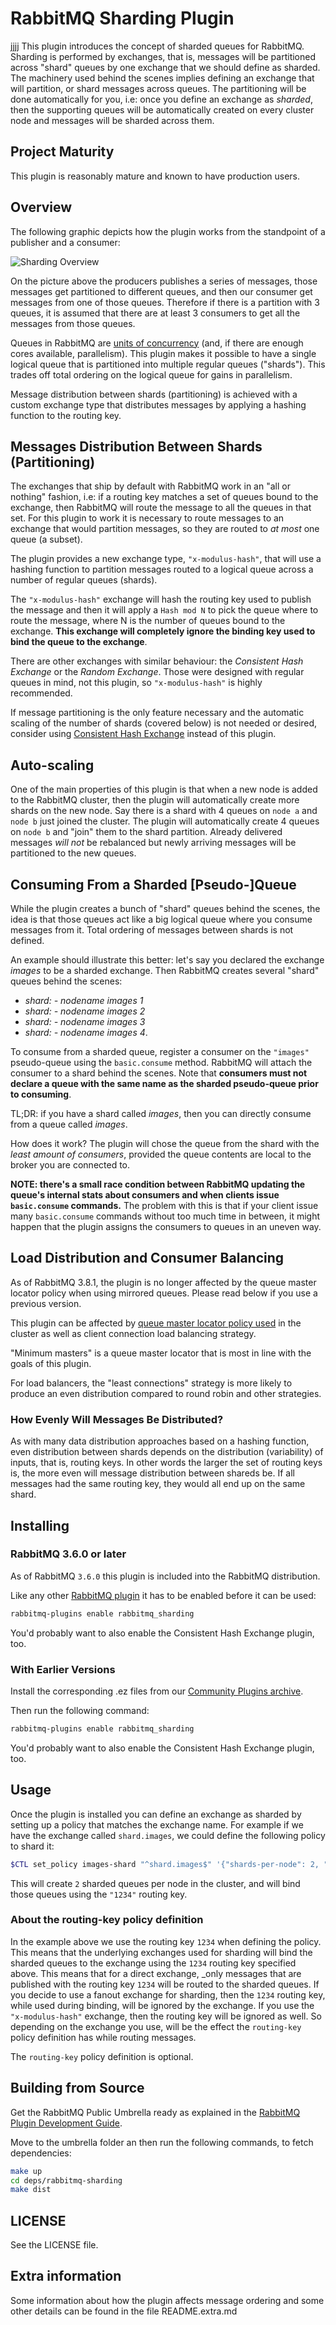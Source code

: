 # RabbitMQ Sharding Plugin
jjjj
This plugin introduces the concept of sharded queues for
RabbitMQ. Sharding is performed by exchanges, that is, messages
will be partitioned across "shard" queues by one exchange that we should
define as sharded. The machinery used behind the scenes implies
defining an exchange that will partition, or shard messages across
queues. The partitioning will be done automatically for you, i.e: once
you define an exchange as _sharded_, then the supporting queues will
be automatically created on every cluster node and messages will be sharded across them.

## Project Maturity

This plugin is reasonably mature and known to have production users.

## Overview

The following graphic depicts how the plugin works from the standpoint
of a publisher and a consumer:

![Sharding Overview](https://raw.githubusercontent.com/rabbitmq/rabbitmq-sharding/master/docs/sharded_queues.png)

On the picture above the producers publishes a series of
messages, those messages get partitioned to different queues, and then
our consumer get messages from one of those queues. Therefore if there is
a partition with 3 queues, it is assumed that there are at least 3
consumers to get all the messages from those queues.

Queues in RabbitMQ are [units of concurrency](https://www.rabbitmq.com/queues.html#runtime-characteristics)
(and, if there are enough cores available, parallelism). This plugin makes
it possible to have a single logical queue that is partitioned into
multiple regular queues ("shards"). This trades off total ordering
on the logical queue for gains in parallelism.

Message distribution between shards (partitioning) is achieved
with a custom exchange type that distributes messages by applying
a hashing function to the routing key.


## Messages Distribution Between Shards (Partitioning)

The exchanges that ship by default with RabbitMQ work in an "all or
nothing" fashion, i.e: if a routing key matches a set of queues bound
to the exchange, then RabbitMQ will route the message to all the
queues in that set. For this plugin to work it is necessary to
route messages to an exchange that would partition messages, so they
are routed to _at most_ one queue (a subset).

The plugin provides a new exchange type, `"x-modulus-hash"`, that will use
a hashing function to partition messages routed to a logical queue
across a number of regular queues (shards).

The `"x-modulus-hash"` exchange will hash the routing key used to
publish the message and then it will apply a `Hash mod N` to pick the
queue where to route the message, where N is the number of queues
bound to the exchange. **This exchange will completely ignore the
binding key used to bind the queue to the exchange**.

There are other exchanges with similar behaviour:
the _Consistent Hash Exchange_ or the _Random Exchange_.
Those were designed with regular queues in mind, not this plugin, so `"x-modulus-hash"`
is highly recommended.

If message partitioning is the only feature necessary and the automatic scaling
of the number of shards (covered below) is not needed or desired, consider using
[Consistent Hash Exchange](https://github.com/rabbitmq/rabbitmq-consistent-hash-exchange)
instead of this plugin.


## Auto-scaling

One of the main properties of this plugin is that when a new node
is added to the RabbitMQ cluster, then the plugin will automatically create
more shards on the new node. Say there is a shard with 4 queues on
`node a` and `node b` just joined the cluster. The plugin will
automatically create 4 queues on `node b` and "join" them to the shard
partition. Already delivered messages _will not_ be rebalanced but
newly arriving messages will be partitioned to the new queues.


## Consuming From a Sharded [Pseudo-]Queue ##

While the plugin creates a bunch of "shard" queues behind the scenes, the idea
is that those queues act like a big logical queue where you consume
messages from it. Total ordering of messages between shards is not defined.

An example should illustrate this better: let's say you declared the
exchange _images_ to be a sharded exchange. Then RabbitMQ creates
several "shard" queues behind the scenes:

 * _shard: - nodename images 1_
 * _shard: - nodename images 2_
 * _shard: - nodename images 3_
 * _shard: - nodename images 4_.

To consume from a sharded queue, register a consumer on the `"images"` pseudo-queue
using the `basic.consume` method. RabbitMQ will attach the consumer to a shard
behind the scenes. Note that **consumers must not declare a queue with the same
name as the sharded pseudo-queue prior to consuming**.

TL;DR: if you have a shard called _images_, then you can directly
consume from a queue called _images_.

How does it work? The plugin will chose the queue from the shard with
the _least amount of consumers_, provided the queue contents are local
to the broker you are connected to.

**NOTE: there's a small race condition between RabbitMQ updating the
queue's internal stats about consumers and when clients issue
`basic.consume` commands.** The problem with this is that if your
client issue many `basic.consume` commands without too much time in
between, it might happen that the plugin assigns the consumers to
queues in an uneven way.


## Load Distribution and Consumer Balancing

As of RabbitMQ 3.8.1, the plugin is no longer affected by the queue master locator policy when using mirrored queues. Please read below if you use a previous version.

This plugin can be affected by [queue master locator policy used](https://www.rabbitmq.com/ha.html) in
the cluster as well as client connection load balancing strategy.

"Minimum masters" is a queue master locator that is most in line with the goals of
this plugin.

For load balancers, the "least connections" strategy is more likely to produce an even distribution compared
to round robin and other strategies.

### How Evenly Will Messages Be Distributed?

As with many data distribution approaches based on a hashing function,
even distribution between shards depends on the distribution (variability) of inputs,
that is, routing keys. In other words the larger the set of routing keys is,
the more even will message distribution between shareds be. If all messages had
the same routing key, they would all end up on the same shard.



## Installing ##

### RabbitMQ 3.6.0 or later

As of RabbitMQ `3.6.0` this plugin is included into the RabbitMQ distribution.

Like any other [RabbitMQ plugin](https://www.rabbitmq.com/plugins.html) it has to be enabled before it can be used:

```bash
rabbitmq-plugins enable rabbitmq_sharding
```

You'd probably want to also enable the Consistent Hash Exchange
plugin, too.

### With Earlier Versions

Install the corresponding .ez files from our
[Community Plugins archive](https://www.rabbitmq.com/community-plugins/).

Then run the following command:

```bash
rabbitmq-plugins enable rabbitmq_sharding
```

You'd probably want to also enable the Consistent Hash Exchange
plugin, too.

## Usage ##

Once the plugin is installed you can define an exchange as sharded by
setting up a policy that matches the exchange name. For example if we
have the exchange called `shard.images`, we could define the following
policy to shard it:

```bash
$CTL set_policy images-shard "^shard.images$" '{"shards-per-node": 2, "routing-key": "1234"}'
```

This will create `2` sharded queues per node in the cluster, and will
bind those queues using the `"1234"` routing key.

### About the routing-key policy definition ###

In the example above we use the routing key `1234` when defining the
policy. This means that the underlying exchanges used for sharding
will bind the sharded queues to the exchange using the `1234` routing
key specified above. This means that for a direct exchange, _only
messages that are published with the routing key `1234` will be routed
to the sharded queues. If you decide to use a fanout exchange for
sharding, then the `1234` routing key, while used during binding, will
be ignored by the exchange. If you use the `"x-modulus-hash"`
exchange, then the routing key will be ignored as well. So depending
on the exchange you use, will be the effect the `routing-key` policy
definition has while routing messages.

The `routing-key` policy definition is optional.


## Building from Source

Get the RabbitMQ Public Umbrella ready as explained in the
[RabbitMQ Plugin Development Guide](https://www.rabbitmq.com/plugin-development.html).

Move to the umbrella folder an then run the following commands, to
fetch dependencies:

```bash
make up
cd deps/rabbitmq-sharding
make dist
```

## LICENSE ##

See the LICENSE file.

## Extra information ##

Some information about how the plugin affects message ordering and
some other details can be found in the file README.extra.md
